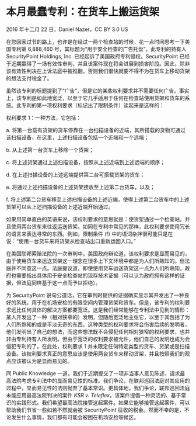 # 本月最蠢专利：在货车上搬运货架

2016 年十二月 22 日，Daniel Nazer，CC BY 3.0 US

在您回家过节的路上，也许是在经过一两个检查站的时候，花一点时间思考一下美国专利第 6,888,460 号，其标题为“用于安全检查的广告托盘”。此专利的持有人 SecurityPoint Holdings, Inc. 已经起诉了美国政府专利侵权。SecurityPoint 已经于近期赢得了一场有效性审判，并且该案件现在将会进展到损害阶段。因此，除非该有效性判决在上诉法庭中被推翻，否则我们很快就要不得不为在货车上移动货架的想法支付税金了。

虽然该专利的标题提到了“广告”，但是它的某些权利要求并不需要任何广告。事实上，该专利是如此地宽泛，以至于它几乎适用于任何在检查站使用货架和货车的系统。此专利的第一项权利要求（标记出了限制条件）读起来是这样的：

权利要求 1：一种方法，它包括：

a. 将第一台载有货架的货车停靠在一台扫描设备的近端，其所搭载的货物可通过该扫描设备，在这里，上述扫描设备包括一个近端和一个远端；

b. 从上述第一台货车上移除一个货架；

c. 将上述货架通过上述扫描设备，按照从上述近端到上述远端的顺序；

d. 在上述扫描设备的上述远端提供第二台可搭载货架的货车；

e. 将通过上述扫描设备的上述货架接收至上述第二台货车，以及；

f. 将上述第二台货车移至上述扫描设备的上述近端，使得上述第二台货车中的上述货架可以从上述扫描设备的上述近端开始通过。

如果用简单直白的英语来说，该权利要求的意思就是：使货架通过一个检查站，并且使用两台货车来往返运送货架。如同在专利中常见的那样，此权利要求使用冗长的语言来表达寻常的东西。例如，限制条件 (f) 中的语词杂拌很可能只是在说：“使用一台货车来将货架从检查站出口重新运回入口。”

在美国联邦索赔法院的一次审判中，美国政府辩论道，该权利要求是显而易见的，由于使用货车来运送货架这一理念在很多上下文环境中都是为人们所熟知的。但法庭并不同意这一点。法庭提议道，即使使用货车运送货架这一点为人们所熟知，政府也需要指出具体用于安全检查站的现存技术证据（可以认为政府拥有这样的证据，但法庭同样基于这一点而予以拒绝）。

为 SecurityPoint 说句公道话，它在审判时提供的证据确实显示其开发出了一种良好的系统，用于在机场安检的有限空间内管理货架和货车。但是，该专利的权利要求远比任何具体的解决方案都要宽泛。这是我们经常能够在专利法中见到的情形：某人开发出了一种（相对狭窄的）发明，但随后宽泛地主张它，以至于其包括了为人们所熟知的或是平淡无奇的东西。这种类型的权利要求将会伤害后续的发明者，他们发明出了自己的想法，而这些想法既不会侵犯任何相对狭窄的权利要求，也并非由专利持有人所发明。但由于宽泛的权利要求被允许，他们自己的发明也成为会侵犯专利的了。在此处，权利要求 1 并未限定任何特定类型的货车、货架或是扫描设备。该权利要求真正的意思应该是使用两台货车来移动货架，并且按照我们的观点应该被认为是显而易见的。

同 Public Knowledge 一道，我们于近期提交了一项非当事人意见陈述，请求最高法院考虑专利法中的显而易见性的标准。我们争论，在联邦巡回法庭对其应用的过程中，显而易见性的法则抛弃了基本常识。更具体地，我们争论，联邦巡回法庭未能应用最高法院判决的案件 _KSR v. Teleflex_，该案件提倡一种灵活的、基于常识的实践形式。我们希望最高法院接管这起案件。如果它能够接管这起案件，可以帮助我们节省一些如若不然就会被 SecurityPoint 征收的税金。然而不幸的是，不论发生什么事情，我们都有可能会被困在机场安检等候区。
